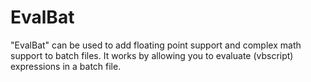 # EvalBat
"EvalBat" can be used to add floating point support and complex math support to batch files.  It works by allowing you to evaluate (vbscript) expressions in a batch file.
